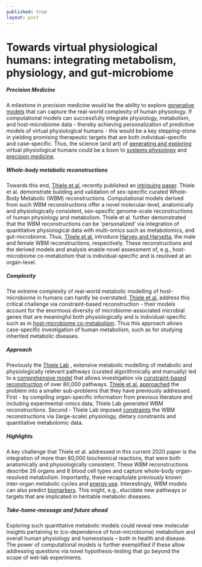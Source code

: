 ```yaml
---
published: true
layout: post
---
```

# Towards virtual physiological humans: integrating metabolism, physiology, and gut-microbiome

##### Precision Medicine
A milestone in precision medicine would be the ability to explore [generative models](https://papers.nips.cc/paper/5423-generative-adversarial-nets.pdf) that can capture the real-world complexity of human physiology. If computational models can successfully integrate physiology, metabolism, and host-microbiome data - thereby achieving personalization of predictive models of virtual physiological humans - this would be a key stepping-stone in yielding promising therapeutic targets that are both individual-specific and case-specific. Thus, the science (and art) of [generating and exploring](https://www.sciencedirect.com/science/article/pii/S0092867418305920) virtual physiological humans could be a boon to [systems physiology](https://www.ncbi.nlm.nih.gov/pmc/articles/PMC3059972/ "Grand Challenges in Systems Physiology") and [precision medicine](https://pubmed.ncbi.nlm.nih.gov/28273479/ "Systems Biology of Metabolism: A Driver for Developing Personalized and Precision Medicine").

##### Whole-body metabolic reconstructions
Towards this end, [Thiele et al.](https://www.thielelab.eu/ "Thiele Lab") recently published an [intriguing paper](https://www.embopress.org/doi/full/10.15252/msb.20198982). Thiele et al. demonstrate building and validation of sex-specific curated Whole-Body Metabolic (WBM) reconstructions. Computational models derived from such WBM reconstructions offer a novel molecular-level, anatomically and physiologically consistent, sex-specific genome-scale reconstructions of human physiology and metabolism. Thiele et al. further demonstrated that the WBM reconstructions can be 'personalized' via integration of quantitative physiological data with multi-omics such as metabolomics, and gut-microbiome. Thus, [Thiele et al.](https://www.embopress.org/doi/full/10.15252/msb.20198982 "Personalized whole‐body models integrate metabolism, physiology, and the gut microbiome") introduce [Harvey and Harvetta](https://www.embopress.org/cms/asset/1350ca22-22a0-40d8-ac99-600aceaa6df8/msb198982-fig-0002-m.jpg "Fig2: Organ compendium with sex‐specific metabolic reconstructions"), the male and female WBM reconstructions, respectively. These reconstructions and the derived models and analysis enable novel assessment of, e.g., host-microbiome co-metabolism that is individual-specific and is resolved at an organ-level.

##### Complexity
The extreme complexity of real-world metabolic modelling of host-microbiome in humans can hardly be overstated. [Thiele et al.](https://www.thielelab.eu/ "Thiele Lab") address this critical challenge via constraint-based reconstruction - their models account for the enormous diversity of microbiome-associated microbial genes that are meaningful both physiologically and is individual-specific such as in [host-microbiome co-metabolism](https://www.embopress.org/cms/asset/5214f63d-f5da-4dbd-8f89-15829c35f771/msb198982-fig-0006-m.jpg "Fig6: Application of the 149 personalized microbiome‐associated WBM models to predict host–microbiome co‐metabolism"). Thus this approach allows case-specific investigation of human metabolism, such as for studying inherited metabolic diseases.

##### Approach
Previously the [Thiele Lab](https://www.thielelab.eu/ "Thiele Lab") , extensive metabolic modelling of metabolic and physiologically relevant pathways (curated algorithmically and manually) led to a [comprehensive model](https://www.vmh.life/ "Virtual Metabolic Human") that allows investigation via [constraint-based reconstruction](https://opencobra.github.io/cobratoolbox/stable/ "The COnstraint-Based Reconstruction and Analysis Toolbox") of over 80,000 pathways. [Thiele et al.](https://www.thielelab.eu/) [approached](https://www.embopress.org/cms/asset/b65485b7-23e7-487b-9f1a-f7d9c6191b41/msb198982-fig-0001-m.jpg "Fig1: Overview of the reconstruction approach and key features of the organ‐resolved, sex‐specific, curated WBM reconstructions") the problem into a smaller sub-problems that they have previously addressed. First - by compiling organ-specific information from previous literature and including experimental-omics data, Thiele Lab generated WBM reconstructions. Second - Thiele Lab imposed [constraints](https://www.embopress.org/cms/asset/db534045-630f-48e6-a0ec-a8b88774fbe3/msb198982-fig-0003-m.jpg "Fig3: Combining metabolism with physiology enabled physiologically constrained, stoichiometric modeling") the WBM reconstructions via (large-scale) physiology, dietary constraints and quantitative metabolomic data.

##### Highlights
A key challenge that Thiele et al. addressed in this current 2020 paper is the integration of more than 80,000 biochemical reactions, that were both anatomically and physiologically consistent. These WBM reconstructions describe 26 organs and 6 blood cell types and capture whole-body organ-resolved metabolism. Importantly, these recapitulate previously known inter-organ metabolic cycles and [energy use](https://www.embopress.org/cms/asset/92d5782c-76dc-4ea5-a8fa-fa93d4dbc79b/msb198982-fig-0005-m.jpg "Fig5: Application of the WBM models to predict basal metabolic rate (BMR)"). Interestingly, WBM models can also predict [biomarkers](https://www.embopress.org/cms/asset/5f051eb5-1eec-4c44-845f-b47f4250dd82/msb198982-fig-0004-m.jpg "Fig4: Assessment of the predictive potential of the WBM model"). This might, e.g., elucidate new pathways or targets that are implicated in heritable metabolic diseases.

##### Take-home-message and future ahead
Exploring such quantitative metabolic models could reveal new molecular insights pertaining to (co-dependence of host-microbiome) metabolism and overall human physiology and homeostasis – both in health and disease. The power of computational models is further exemplified if these allow addressing questions via novel hypothesis-testing that go beyond the scope of wet-lab experiments.
